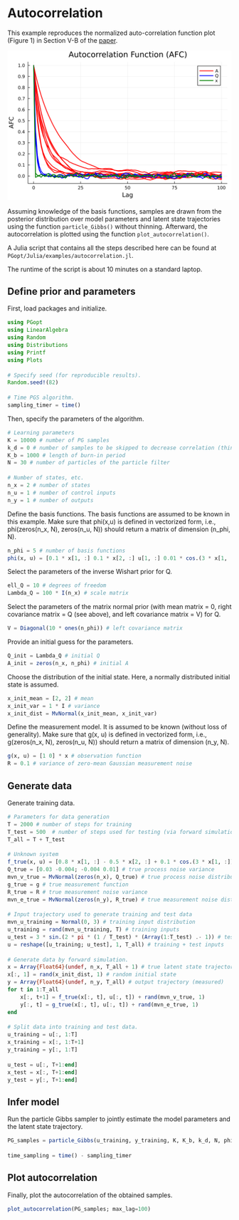 # Autocorrelation

This example reproduces the normalized auto-correlation function plot (Figure 1) in Section V-B of the [paper](../reference.md). 

![autocorrelation](../assets/autocorrelation.svg)

Assuming knowledge of the basis functions, samples are drawn from the posterior distribution over model parameters and latent state trajectories using the function `particle_Gibbs()` without thinning. Afterward, the autocorrelation is plotted using the function `plot_autocorrelation()`.

A Julia script that contains all the steps described here can be found at `PGopt/Julia/examples/autocorrelation.jl`.

The runtime of the script is about 10 minutes on a standard laptop.

## Define prior and parameters
First, load packages and initialize.
```julia
using PGopt
using LinearAlgebra
using Random
using Distributions
using Printf
using Plots

# Specify seed (for reproducible results).
Random.seed!(82)

# Time PGS algorithm.
sampling_timer = time()
```
Then, specify the parameters of the algorithm.
```julia
# Learning parameters
K = 10000 # number of PG samples
k_d = 0 # number of samples to be skipped to decrease correlation (thinning)
K_b = 1000 # length of burn-in period
N = 30 # number of particles of the particle filter

# Number of states, etc.
n_x = 2 # number of states
n_u = 1 # number of control inputs
n_y = 1 # number of outputs
```
Define the basis functions. The basis functions are assumed to be known in this example. Make sure that phi(x,u) is defined in vectorized form, i.e., phi(zeros(n_x, N), zeros(n_u, N)) should return a matrix of dimension (n_phi, N).
```julia
n_phi = 5 # number of basis functions
phi(x, u) = [0.1 * x[1, :] 0.1 * x[2, :] u[1, :] 0.01 * cos.(3 * x[1, :]) .* x[2, :] 0.1 * sin.(2 * x[2, :]) .* u[1, :]]' # basis functions
```
Select the parameters of the inverse Wishart prior for Q.
```julia
ell_Q = 10 # degrees of freedom
Lambda_Q = 100 * I(n_x) # scale matrix
```
Select the parameters of the matrix normal prior (with mean matrix = 0, right covariance matrix = Q (see above), and left covariance matrix = V) for Q.
```julia
V = Diagonal(10 * ones(n_phi)) # left covariance matrix
```
Provide an initial guess for the parameters.
```julia
Q_init = Lambda_Q # initial Q
A_init = zeros(n_x, n_phi) # initial A
```
Choose the distribution of the initial state. Here, a normally distributed initial state is assumed.
```julia
x_init_mean = [2, 2] # mean
x_init_var = 1 * I # variance
x_init_dist = MvNormal(x_init_mean, x_init_var)
```
Define the measurement model. It is assumed to be known (without loss of generality). Make sure that g(x, u) is defined in vectorized form, i.e., g(zeros(n_x, N), zeros(n_u, N)) should return a matrix of dimension (n_y, N).
```julia
g(x, u) = [1 0] * x # observation function
R = 0.1 # variance of zero-mean Gaussian measurement noise
```
## Generate data
Generate training data.
```julia
# Parameters for data generation
T = 2000 # number of steps for training
T_test = 500  # number of steps used for testing (via forward simulation - see below)
T_all = T + T_test

# Unknown system
f_true(x, u) = [0.8 * x[1, :] - 0.5 * x[2, :] + 0.1 * cos.(3 * x[1, :]) .* x[2, :]; 0.4 * x[1, :] + 0.5 * x[2,:] + (ones(size(x, 2)) + 0.3 * sin.(2 * x[2, :])) .* u[1, :]] # true state transition function
Q_true = [0.03 -0.004; -0.004 0.01] # true process noise variance
mvn_v_true = MvNormal(zeros(n_x), Q_true) # true process noise distribution
g_true = g # true measurement function
R_true = R # true measurement noise variance
mvn_e_true = MvNormal(zeros(n_y), R_true) # true measurement noise distribution

# Input trajectory used to generate training and test data
mvn_u_training = Normal(0, 3) # training input distribution
u_training = rand(mvn_u_training, T) # training inputs
u_test = 3 * sin.(2 * pi * (1 / T_test) * (Array(1:T_test) .- 1)) # test inputs
u = reshape([u_training; u_test], 1, T_all) # training + test inputs

# Generate data by forward simulation.
x = Array{Float64}(undef, n_x, T_all + 1) # true latent state trajectory
x[:, 1] = rand(x_init_dist, 1) # random initial state
y = Array{Float64}(undef, n_y, T_all) # output trajectory (measured)
for t in 1:T_all
    x[:, t+1] = f_true(x[:, t], u[:, t]) + rand(mvn_v_true, 1)
    y[:, t] = g_true(x[:, t], u[:, t]) + rand(mvn_e_true, 1)
end

# Split data into training and test data.
u_training = u[:, 1:T]
x_training = x[:, 1:T+1]
y_training = y[:, 1:T]

u_test = u[:, T+1:end]
x_test = x[:, T+1:end]
y_test = y[:, T+1:end]

```
## Infer model
Run the particle Gibbs sampler to jointly estimate the model parameters and the latent state trajectory.
```julia
PG_samples = particle_Gibbs(u_training, y_training, K, K_b, k_d, N, phi, Lambda_Q, ell_Q, Q_init, V, A_init, x_init_dist, g, R)

time_sampling = time() - sampling_timer
```
## Plot autocorrelation
Finally, plot the autocorrelation of the obtained samples.
```julia
plot_autocorrelation(PG_samples; max_lag=100)
```